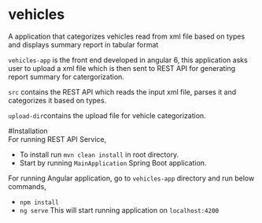 # vehicles
A application that categorizes vehicles read from xml file based on types and displays summary report in tabular format

`vehicles-app` is the front end developed in angular 6, this application asks user to upload a xml file which is then sent to REST API for
generating report summary for catergorization.

`src` contains the REST API which reads the input xml file, parses it and categorizes it based on types.

`upload-dir`contains the upload file for vehicle categorization.

#Installation<br/>
For running REST API Service, <br/>
- To install run `mvn clean install` in root directory. <br/>
- Start by running `MainApplication` Spring Boot application. <br/>

For running Angular application, go to `vehicles-app` directory and run below commands, <br/>
- `npm install`
- `ng serve`
This will start running application on `localhost:4200`
